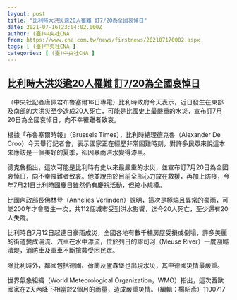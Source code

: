 ```yaml
---
layout: post
title: "比利時大洪災逾20人罹難 訂7/20為全國哀悼日"
date: 2021-07-16T23:04:02.000Z
author: (臺)中央社CNA
from: https://www.cna.com.tw/news/firstnews/202107170002.aspx
tags: [ (臺)中央社CNA ]
categories: [ (臺)中央社CNA ]
---
```

<!--1626476642000-->
[比利時大洪災逾20人罹難 訂7/20為全國哀悼日](https://www.cna.com.tw/news/firstnews/202107170002.aspx)
------

<div>
<div></div><div class="paragraph"><p>（中央社記者唐佩君布魯塞爾16日專電）比利時政府今天表示，近日發生在東部及南部的大洪災至少造成20人死亡，可能是比國史上最嚴重的水災，宣布訂7月20日為全國哀悼日，向不幸罹難者致哀。</p><p>根據「布魯塞爾時報」（Brussels Times），比利時總理德克魯（Alexander De Croo）今天舉行記者會，表示國家正在經歷非常困難時刻，對許多民眾來說這本來應該是一個美好的夏季，卻因暴雨洪水變得漆黑。</p><p>德克魯指出，這次可能是比利時有史以來最嚴重的水災，並宣布訂7月20日為全國哀悼日，向不幸罹難者致哀。他並說由於目前全部心力放在救援，再加上防疫，今年7月21日比利時國慶日雖然仍有慶祝活動，但縮小規模。</p><p>比國內政部長佛林登（Annelies Verlinden）說明，這次是極端且異常的豪雨，可能200年才會發生一次，共112個城市受到洪水影響，迄今20人死亡，至少還有20人失蹤。</p><p>比利時自7月12日起連日豪雨成災，全國各地有數千棟房屋受損或倒塌，許多美麗的街道變成湍流、汽車在水中漂流，位於列日的謬司河（Meuse River）一度瀕臨潰堤，消防車及軍車不斷搶救受困民眾。</p><p>除比利時外，鄰國包括德國、荷蘭及盧森堡也出現水災，其中德國災情最嚴重。</p><p>世界氣象組織（World Meteorological Organization，WMO）指出，這次西歐國家在2天內降下相當於2個月的雨量，造成嚴重災情。（編輯：楊昭彥）1100717</p></div>
</div>
